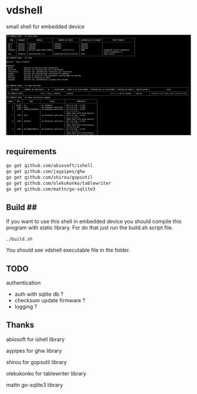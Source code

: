 # vdshell
small shell for embedded device


![alt text](https://github.com/VincentDrevet/vdshell/blob/master/demo/screenshot.png "screenshot vdshell")

## requirements ##
```
go get github.com/abiosoft/ishell
go get github.com/jaypipes/ghw
go get github.com/shirou/gopsutil
go get github.com/olekukonko/tablewriter
go get github.com/mattn/go-sqlite3
```

## Build ##

If you want to use this shell in embedded device you should compile this program with static library. For do that just run the build.sh script file.

```
./build.sh
```

You should see vdshell executable file in the folder.

## TODO ##

 authentication
  - auth with sqlite db ?
  - checksum update firmware ?
  - logging ?


## Thanks ##


abiosoft for ishell library

aypipes for ghw library

shirou for gopsutil library

olekukonko for tablewriter library

 mattn go-sqlite3 library